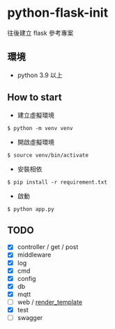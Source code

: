 # python-flask-init

往後建立 flask 參考專案


## 環境

* python 3.9 以上
## How to start

* 建立虛擬環境  
```
$ python -m venv venv
```

* 開啟虛擬環境
```
$ source venv/bin/activate
```

* 安裝相依
```
$ pip install -r requirement.txt
```

* 啟動
```
$ python app.py
```

## TODO

- [x] controller / get / post
- [x] middleware
- [x] log
- [x] cmd
- [x] config
- [x] db
- [x] mqtt
- [ ] web / [render_template](https://ithelp.ithome.com.tw/articles/10222132) 
- [x] test 
- [ ] swagger 